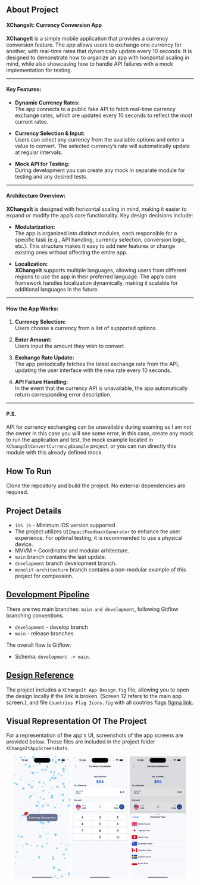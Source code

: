 ## About Project
#### **XChangeIt: Currency Conversion App**

**XChangeIt** is a simple mobile application that provides a currency conversion feature. The app allows users to exchange one currency for another, with real-time rates that dynamically update every 10 seconds. It is designed to demonstrate how to organize an app with horizontal scaling in mind, while also showcasing how to handle API failures with a mock implementation for testing.

---

#### **Key Features:**
- **Dynamic Currency Rates:**  
  The app connects to a public fake API to fetch real-time currency exchange rates, which are updated every 10 seconds to reflect the most current rates.

- **Currency Selection & Input:**  
  Users can select any currency from the available options and enter a value to convert. The selected currency’s rate will automatically update at regular intervals.

- **Mock API for Testing:**  
  During development you can create any mock in separate module for testing and any desired tests.

---

#### **Architecture Overview:**
**XChangeIt** is designed with horizontal scaling in mind, making it easier to expand or modify the app’s core functionality. Key design decisions include:

- **Modularization:**  
  The app is organized into distinct modules, each responsible for a specific task (e.g., API handling, currency selection, conversion logic, etc.). This structure makes it easy to add new features or change existing ones without affecting the entire app.

- **Localization:**  
  **XChangeIt** supports multiple languages, allowing users from different regions to use the app in their preferred language. The app’s core framework handles localization dynamically, making it scalable for additional languages in the future.

---

#### **How the App Works:**
1. **Currency Selection:**  
   Users choose a currency from a list of supported options.

2. **Enter Amount:**  
   Users input the amount they wish to convert.

3. **Exchange Rate Update:**  
   The app periodically fetches the latest exchange rate from the API, updating the user interface with the new rate every 10 seconds.

4. **API Failure Handling:**  
   In the event that the currency API is unavailable, the app automatically return corresponding error description.
   
---
   
#### **P.S.**
API for currency exchanging can be unavailable during examing as I am not the owner in this case you will see some error, in this case, create any mock to run the application and test, the mock example located in `XChangeItConvertCurrencyExample` project, or you can run directly this module with this already defined mock.

## How To Run
Clone the repository and build the project. No external dependencies are required.

## Project Details
* `iOS 15` - Minimum iOS version supported
* The project utilizes `UIImpactFeedbackGenerator` to enhance the user experience. For optimal testing, it is recommended to use a physical device.
* MVVM + Coordinator and modular arhitecture.
* `main` branch contains the last update.
* `development` branch development branch.
* `monolit-architecture` branch contains a non-modular example of this project for compassion.

## [Development Pipeline](https://www.atlassian.com/git/tutorials/comparing-workflows/gitflow-workflow)
There are two main branches: `main and development`, following Gitflow branching conventions.
* `development` - develop branch
* `main` - release branches

The overall flow is Gitflow:

* Schema: `development -> main`.

## [Design Reference](https://www.figma.com/design/OvTlQkYwuZp3pjuKKyLBGU/CryptoExchange-Mobile-App-FREE-(Community)?node-id=423-16231&t=BFamOO0oMyMdhkce-4)

The project includes a `XChangeIt App Design.fig` file, allowing you to open the design locally if the link is broken. (Screen 12 refers to the main app screen.), and file `Countries Flag Icons.fig` with all coutries flags [figma link](https://www.figma.com/design/3b9KVCprjufKmQk1Cd9BpS/Countries-Flag-icon-(%2B1000-ICON)-(Community)?m=auto&t=4dDbD2otAR6D3zfn-6). 

## Visual Representation Of The Project
For a representation of the app's UI, screenshots of the app screens are provided below. These files are included in the project folder `XChangeItAppScreenshots`.<br>

<p align="center">
  <img src="./XChangeItAppScreenshots/HomeScreen.png" style="width: 30%;" />
  <img src="./XChangeItAppScreenshots/CurrencyConverterScreen.png" style="width: 30%;" /> 
  <img src="./XChangeItAppScreenshots/CurrencyTypeSheet.png" style="width: 30%;" />
</p>
